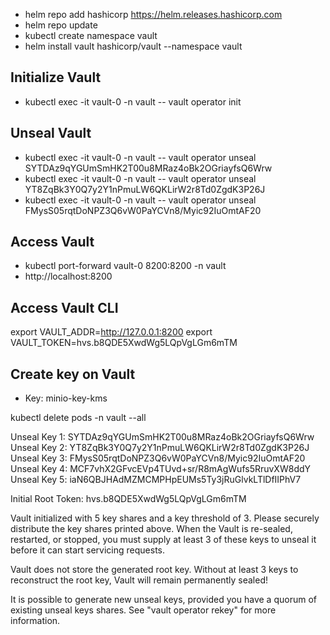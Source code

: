 

- helm repo add hashicorp https://helm.releases.hashicorp.com
- helm repo update
- kubectl create namespace vault
- helm install vault hashicorp/vault --namespace vault
## Initialize Vault ##
- kubectl exec -it vault-0 -n vault -- vault operator init
## Unseal Vault ##
- kubectl exec -it vault-0 -n vault -- vault operator unseal SYTDAz9qYGUmSmHK2T00u8MRaz4oBk2OGriayfsQ6Wrw
- kubectl exec -it vault-0 -n vault -- vault operator unseal YT8ZqBk3Y0Q7y2Y1nPmuLW6QKLirW2r8Td0ZgdK3P26J
- kubectl exec -it vault-0 -n vault -- vault operator unseal FMysS05rqtDoNPZ3Q6vW0PaYCVn8/Myic92IuOmtAF20
## Access Vault ##
- kubectl port-forward vault-0 8200:8200 -n vault
- http://localhost:8200
## Access Vault CLI ##
export VAULT_ADDR=http://127.0.0.1:8200
export VAULT_TOKEN=hvs.b8QDE5XwdWg5LQpVgLGm6mTM
## Create key on Vault ##
- Key: minio-key-kms

kubectl delete pods -n vault --all


Unseal Key 1: SYTDAz9qYGUmSmHK2T00u8MRaz4oBk2OGriayfsQ6Wrw
Unseal Key 2: YT8ZqBk3Y0Q7y2Y1nPmuLW6QKLirW2r8Td0ZgdK3P26J
Unseal Key 3: FMysS05rqtDoNPZ3Q6vW0PaYCVn8/Myic92IuOmtAF20
Unseal Key 4: MCF7vhX2GFvcEVp4TUvd+sr/R8mAgWufs5RruvXW8ddY
Unseal Key 5: iaN6QBJHAdMZMCMPHpEUMs5Ty3jRuGlvkLTlDfIIPhV7

Initial Root Token: hvs.b8QDE5XwdWg5LQpVgLGm6mTM

Vault initialized with 5 key shares and a key threshold of 3. Please securely
distribute the key shares printed above. When the Vault is re-sealed,
restarted, or stopped, you must supply at least 3 of these keys to unseal it
before it can start servicing requests.

Vault does not store the generated root key. Without at least 3 keys to
reconstruct the root key, Vault will remain permanently sealed!

It is possible to generate new unseal keys, provided you have a quorum of
existing unseal keys shares. See "vault operator rekey" for more information.